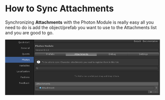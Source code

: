 # How to Sync Attachments

Synchronizing **Attachments** with the Photon Module is really easy all you need to do is add the object/prefab you want to use to the Attachments list and you are good to go.

![](<../../../.gitbook/assets/image (5) (1).png>)
